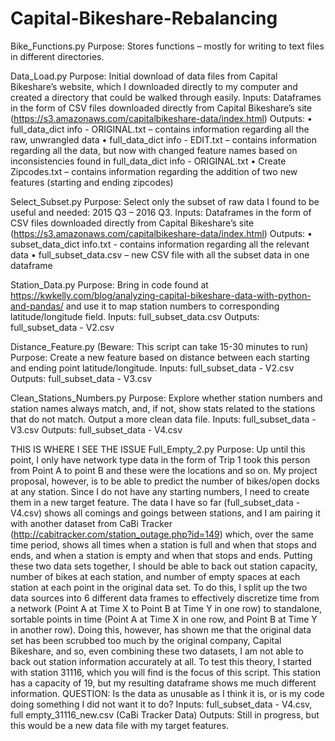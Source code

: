 # Capital-Bikeshare-Rebalancing

Bike_Functions.py
Purpose: Stores functions – mostly for writing to text files in different directories. 


Data_Load.py
Purpose: Initial download of data files from Capital Bikeshare’s website, which I downloaded directly to my computer and created a directory that could be walked through easily. 
Inputs: Dataframes in the form of CSV files downloaded directly from Capital Bikeshare’s site (https://s3.amazonaws.com/capitalbikeshare-data/index.html) 
Outputs: 
•	full_data_dict info - ORIGINAL.txt – contains information regarding all the raw, unwrangled data
•	full_data_dict info - EDIT.txt – contains information regarding all the data, but now with changed feature names based on inconsistencies found in full_data_dict info - ORIGINAL.txt 
•	Create Zipcodes.txt – contains information regarding the addition of two new features (starting and ending zipcodes)


Select_Subset.py
Purpose:  Select only the subset of raw data I found to be useful and needed: 2015 Q3 – 2016 Q3. 
Inputs: Dataframes in the form of CSV files downloaded directly from Capital Bikeshare’s site (https://s3.amazonaws.com/capitalbikeshare-data/index.html) 
Outputs:
•	subset_data_dict info.txt - contains information regarding all the relevant data
•	full_subset_data.csv – new CSV file with all the subset data in one dataframe


Station_Data.py
Purpose: Bring in code found at https://kwkelly.com/blog/analyzing-capital-bikeshare-data-with-python-and-pandas/ and use it to map station numbers to corresponding latitude/longitude field.
Inputs: full_subset_data.csv 
Outputs: full_subset_data - V2.csv


Distance_Feature.py (Beware: This script can take 15-30 minutes to run)
Purpose: Create a new feature based on distance between each starting and ending point latitude/longitude.
Inputs: full_subset_data - V2.csv
Outputs: full_subset_data - V3.csv


Clean_Stations_Numbers.py
Purpose: Explore whether station numbers and station names always match, and, if not, show stats related to the stations that do not match. Output a more clean data file.
Inputs: full_subset_data - V3.csv
Outputs: full_subset_data - V4.csv


THIS IS WHERE I SEE THE ISSUE
Full_Empty_2.py
Purpose: Up until this point, I only have network type data in the form of Trip 1 took this person from Point A to point B and these were the locations and so on. My project proposal, however, is to be able to predict the number of bikes/open docks at any station. Since I do not have any starting numbers, I need to create them in a new target feature. The data I have so far (full_subset_data - V4.csv) shows all comings and goings between stations, and I am pairing it with another dataset from CaBi Tracker (http://cabitracker.com/station_outage.php?id=149) which, over the same time period, shows all times when a station is full and when that stops and ends, and when a station is empty and when that stops and ends. Putting these two data sets together, I should be able to back out station capacity, number of bikes at each station, and number of empty spaces at each station at each point in the original data set. To do this, I split up the two data sources into 6 different data frames to effectively discretize time from a network (Point A at Time X to Point B at Time Y in one row) to standalone, sortable points in time (Point A at Time X in one row, and Point B at Time Y in another row). Doing this, however, has shown me that the original data set has been scrubbed too much by the original company, Capital Bikeshare, and so, even combining these two datasets, I am not able to back out station information accurately at all. To test this theory, I started with station 31116, which you will find is the focus of this script. This station has a capacity of 19, but my resulting dataframe shows me much different information. QUESTION: Is the data as unusable as I think it is, or is my code doing something I did not want it to do?
Inputs: full_subset_data - V4.csv, full empty_31116_new.csv (CaBi Tracker Data)
Outputs: Still in progress, but this would be a new data file with my target features.
